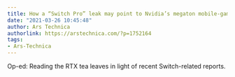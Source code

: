 ```yaml
---
title: How a “Switch Pro” leak may point to Nvidia’s megaton mobile-gaming plans
date: "2021-03-26 10:45:48"
author: Ars Technica
authorlink: https://arstechnica.com/?p=1752164
tags:
- Ars-Technica
---
```

Op-ed: Reading the RTX tea leaves in light of recent Switch-related reports.